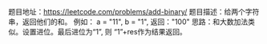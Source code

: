 题目地址：https://leetcode.com/problems/add-binary/
题目描述：给两个字符串，返回他们的和。
例如： a = "11", b = "1", 返回："100"
思路：和大数加法类似。设置进位。最后进位为“1”, 则 “1”+res作为结果返回。
